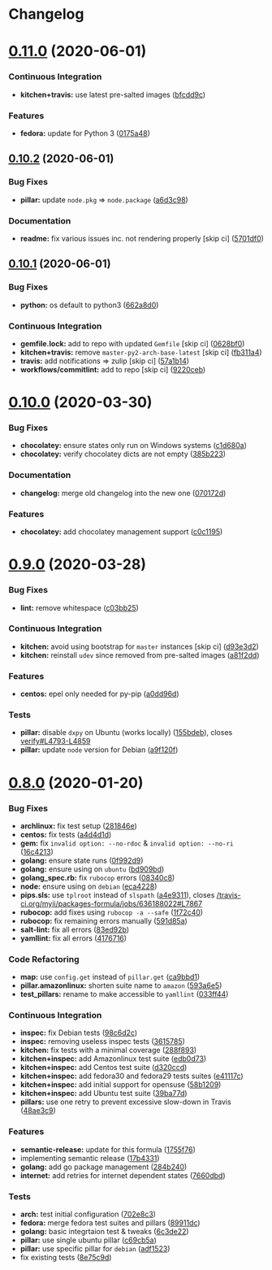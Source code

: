 # Changelog

# [0.11.0](https://github.com/saltstack-formulas/packages-formula/compare/v0.10.2...v0.11.0) (2020-06-01)


### Continuous Integration

* **kitchen+travis:** use latest pre-salted images ([bfcdd9c](https://github.com/saltstack-formulas/packages-formula/commit/bfcdd9cd591837723f8773005e0574815489b61a))


### Features

* **fedora:** update for Python 3 ([0175a48](https://github.com/saltstack-formulas/packages-formula/commit/0175a4811285c4a11f2fa3ac6e4507bc913c0a1d))

## [0.10.2](https://github.com/saltstack-formulas/packages-formula/compare/v0.10.1...v0.10.2) (2020-06-01)


### Bug Fixes

* **pillar:** update `node.pkg` => `node.package` ([a6d3c98](https://github.com/saltstack-formulas/packages-formula/commit/a6d3c98ae7cc3949feb060c95817250513536e8f))


### Documentation

* **readme:** fix various issues inc. not rendering properly [skip ci] ([5701df0](https://github.com/saltstack-formulas/packages-formula/commit/5701df06a9f60d1c3aa717d9a295655c14075223))

## [0.10.1](https://github.com/saltstack-formulas/packages-formula/compare/v0.10.0...v0.10.1) (2020-06-01)


### Bug Fixes

* **python:** os default to python3 ([662a8d0](https://github.com/saltstack-formulas/packages-formula/commit/662a8d092da7c0c6fe92ad6aed974e1c87c1f58d))


### Continuous Integration

* **gemfile.lock:** add to repo with updated `Gemfile` [skip ci] ([0628bf0](https://github.com/saltstack-formulas/packages-formula/commit/0628bf029f0d80f8caab45c191ba28ef2e0af18a))
* **kitchen+travis:** remove `master-py2-arch-base-latest` [skip ci] ([fb311a4](https://github.com/saltstack-formulas/packages-formula/commit/fb311a42074acf58c3e9e39d6281d7faf766dede))
* **travis:** add notifications => zulip [skip ci] ([57a1b14](https://github.com/saltstack-formulas/packages-formula/commit/57a1b1449f7119206f4a7f634b61cb7a6724c494))
* **workflows/commitlint:** add to repo [skip ci] ([9220ceb](https://github.com/saltstack-formulas/packages-formula/commit/9220ceb46b98628a8292e0f5f4cbf24164acc1d5))

# [0.10.0](https://github.com/saltstack-formulas/packages-formula/compare/v0.9.0...v0.10.0) (2020-03-30)


### Bug Fixes

* **chocolatey:** ensure states only run on Windows systems ([c1d680a](https://github.com/saltstack-formulas/packages-formula/commit/c1d680a9dd0863497ca004dcf41378fa0e5707f9))
* **chocolatey:** verify chocolatey dicts are not empty ([385b223](https://github.com/saltstack-formulas/packages-formula/commit/385b2238f4c8bc9389728cc6f90e320bc74b077c))


### Documentation

* **changelog:** merge old changelog into the new one ([070172d](https://github.com/saltstack-formulas/packages-formula/commit/070172db89f2762b11c73c8d149619ce1f197167))


### Features

* **chocolatey:** add chocolatey management support ([c0c1195](https://github.com/saltstack-formulas/packages-formula/commit/c0c119524228e30ed19f6fe8714d47b06915ff43))

# [0.9.0](https://github.com/saltstack-formulas/packages-formula/compare/v0.8.0...v0.9.0) (2020-03-28)


### Bug Fixes

* **lint:** remove whitespace ([c03bb25](https://github.com/saltstack-formulas/packages-formula/commit/c03bb255317716543c092431adf19cac2c0e7463))


### Continuous Integration

* **kitchen:** avoid using bootstrap for `master` instances [skip ci] ([d93e3d2](https://github.com/saltstack-formulas/packages-formula/commit/d93e3d2584b2a5a0e65458b65a104f188568251b))
* **kitchen:** reinstall `udev` since removed from pre-salted images ([a81f2dd](https://github.com/saltstack-formulas/packages-formula/commit/a81f2dd4b337ebe2a898ed8ed91e585e5f19b254))


### Features

* **centos:** epel only needed for py-pip ([a0dd96d](https://github.com/saltstack-formulas/packages-formula/commit/a0dd96d6635306a675f89b2b607db4abc4096251))


### Tests

* **pillar:** disable `dxpy` on Ubuntu (works locally) ([155bdeb](https://github.com/saltstack-formulas/packages-formula/commit/155bdeb7b92d2d06a8d2147e21ad46dff9433aee)), closes [verify#L4793-L4859](https://github.com/verify/issues/L4793-L4859)
* **pillar:** update `node` version for Debian ([a9f120f](https://github.com/saltstack-formulas/packages-formula/commit/a9f120fa6aea35e96ff3d1ef2338bfaeb742afdf))

# [0.8.0](https://github.com/saltstack-formulas/packages-formula/compare/v0.7.0...v0.8.0) (2020-01-20)


### Bug Fixes

* **archlinux:** fix test setup ([281846e](https://github.com/saltstack-formulas/packages-formula/commit/281846e79165872a17d8bd143f2f6b05e0b4da9b))
* **centos:** fix tests ([a4d4d1d](https://github.com/saltstack-formulas/packages-formula/commit/a4d4d1dc734add260ca9b408a67754663c4636bb))
* **gem:** fix `invalid option: --no-rdoc` & `invalid option: --no-ri` ([16c4213](https://github.com/saltstack-formulas/packages-formula/commit/16c4213ab99204e01a040155782a9c158f64e2a9))
* **golang:** ensure state runs ([0f992d9](https://github.com/saltstack-formulas/packages-formula/commit/0f992d9c17b36b37078ac3866b9d2ec4240ebf0b))
* **golang:** ensure using on `ubuntu` ([bd909bd](https://github.com/saltstack-formulas/packages-formula/commit/bd909bd1b63d5678431789980f4650dcb8246012))
* **golang_spec.rb:** fix `rubocop` errors ([08340c8](https://github.com/saltstack-formulas/packages-formula/commit/08340c857a54d67b8310a69558c45c37fd5600fb))
* **node:** ensure using on `debian` ([eca4228](https://github.com/saltstack-formulas/packages-formula/commit/eca4228906d119803a8e0bcf8c4eac33c1babeb3))
* **pips.sls:** use `tplroot` instead of `slspath` ([a4e9311](https://github.com/saltstack-formulas/packages-formula/commit/a4e9311a357808fd608c0e0de638ec3d4889235b)), closes [/travis-ci.org/myii/packages-formula/jobs/636188022#L7867](https://github.com//travis-ci.org/myii/packages-formula/jobs/636188022/issues/L7867)
* **rubocop:** add fixes using `rubocop -a --safe` ([1f72c40](https://github.com/saltstack-formulas/packages-formula/commit/1f72c405de9dd01de1070e37d7d8cbdea41e66ad))
* **rubocop:** fix remaining errors manually ([591d85a](https://github.com/saltstack-formulas/packages-formula/commit/591d85ab5725e6eb45122adebff6c66d894d86ec))
* **salt-lint:** fix all errors ([83ed92b](https://github.com/saltstack-formulas/packages-formula/commit/83ed92bf64ab63ce2a3e0af3f93bb7bb16f87be7))
* **yamllint:** fix all errors ([4176716](https://github.com/saltstack-formulas/packages-formula/commit/4176716f7e45bf9023b29c79e2de4572b1a4e5ec))


### Code Refactoring

* **map:** use `config.get` instead of `pillar.get` ([ca9bbd1](https://github.com/saltstack-formulas/packages-formula/commit/ca9bbd15a12b2ff5df69fc2c17cb8ace12f095fe))
* **pillar.amazonlinux:** shorten suite name to `amazon` ([593a6e5](https://github.com/saltstack-formulas/packages-formula/commit/593a6e5e65557aaca186065314543aa17d13d8f1))
* **test_pillars:** rename to make accessible to `yamllint` ([033ff44](https://github.com/saltstack-formulas/packages-formula/commit/033ff4453f7c2a3cc23785425b10705ecb6fbaa9))


### Continuous Integration

* **inspec:** fix Debian tests ([98c6d2c](https://github.com/saltstack-formulas/packages-formula/commit/98c6d2c9bad3e0c4caad51fd27bde3192cf6df0f))
* **inspec:** removing useless inspec tests ([3615785](https://github.com/saltstack-formulas/packages-formula/commit/3615785e52c671d32fe0b71fd784f25e3beff5d1))
* **kitchen:** fix tests with a minimal coverage ([288f893](https://github.com/saltstack-formulas/packages-formula/commit/288f8936528c9dc33af519314aa36ea69747588b))
* **kitchen+inspec:** add Amazonlinux test suite ([edb0d73](https://github.com/saltstack-formulas/packages-formula/commit/edb0d73ffe0c2a02d3b3d69149ce1edd6b65634e))
* **kitchen+inspec:** add Centos test suite ([d320ccd](https://github.com/saltstack-formulas/packages-formula/commit/d320ccd36b1d1f0a0d70a16a81df7cf0072a1d8c))
* **kitchen+inspec:** add fedora30 and fedora29 tests suites ([e41117c](https://github.com/saltstack-formulas/packages-formula/commit/e41117c34b6f314b7f10ee5a661985c6cc004018))
* **kitchen+inspec:** add initial support for opensuse ([58b1209](https://github.com/saltstack-formulas/packages-formula/commit/58b1209d9a67d59c3b6a2df4b975c2b4690535af))
* **kitchen+inspec:** add Ubuntu test suite ([39ba77d](https://github.com/saltstack-formulas/packages-formula/commit/39ba77d04443abd4d543337ac9cf1e8ae05d5207))
* **pillars:** use one retry to prevent excessive slow-down in Travis ([48ae3c9](https://github.com/saltstack-formulas/packages-formula/commit/48ae3c98fdcc9e6117efb006334e2ac93afc3d40))


### Features

* **semantic-release:** update for this formula ([1755f76](https://github.com/saltstack-formulas/packages-formula/commit/1755f76fde53a8af1641deda393bd8fad3b40230))
* implementing semantic release ([17b4331](https://github.com/saltstack-formulas/packages-formula/commit/17b433126b6e5f7eb5cbfb93558657262e41699b))
* **golang:** add go package management ([284b240](https://github.com/saltstack-formulas/packages-formula/commit/284b240c331a109937dbfceebcb83b44f98e18bf))
* **internet:** add retries for internet dependent states ([7660dbd](https://github.com/saltstack-formulas/packages-formula/commit/7660dbd76f092fc90635804afe5af32cdad66755))


### Tests

* **arch:** test initial configuration ([702e8c3](https://github.com/saltstack-formulas/packages-formula/commit/702e8c32bfaa5f7fc3695fd6421f9c47c0edc057))
* **fedora:** merge fedora test suites and pillars ([89911dc](https://github.com/saltstack-formulas/packages-formula/commit/89911dc9c8aec1ecd83755f5bf6d1deaf216d349))
* **golang:** basic integrtaion test & tweaks ([6c3de22](https://github.com/saltstack-formulas/packages-formula/commit/6c3de2231d136c9d9eb57e232523d0a360ff54f0))
* **pillar:** use single ubuntu pillar ([c69cb5a](https://github.com/saltstack-formulas/packages-formula/commit/c69cb5a792186a8a1600987087389229ddf7a67a))
* **pillar:** use specific pillar for `debian` ([adf1523](https://github.com/saltstack-formulas/packages-formula/commit/adf1523e08bfeff8d635052a8942b48326e507cb))
* fix existing tests ([8e75c9d](https://github.com/saltstack-formulas/packages-formula/commit/8e75c9d5c0c4af5fe4e56ecfcdfcc7ea7486d4dc))
